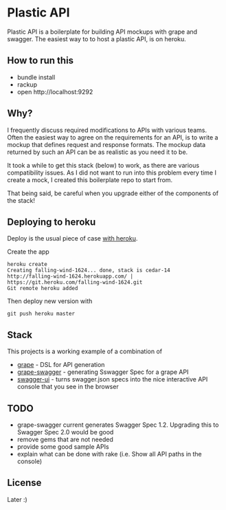 # Plastic API

Plastic API is a boilerplate for building API mockups with grape and swagger.
The easiest way to to host a plastic API, is on heroku.

## How to run this

* bundle install
* rackup
* open http://localhost:9292

## Why?

I frequently discuss required modifications to APIs with various teams.
Often the easiest way to agree on the requirements for an API, is to write a mockup that defines request
and response formats. The mockup data returned by such an API can be as realistic as you need it to be.

It took a while to get this stack (below) to work, as there are various compatibility issues.
As I did not want to run into this problem every time I create a mock, I created this boilerplate repo to start from.

That being said, be careful when you upgrade either of the components of the stack!

## Deploying to heroku

Deploy is the usual piece of case [with heroku](https://devcenter.heroku.com/articles/git).

Create the app

    heroku create
    Creating falling-wind-1624... done, stack is cedar-14
    http://falling-wind-1624.herokuapp.com/ | https://git.heroku.com/falling-wind-1624.git
    Git remote heroku added

Then deploy new version with

    git push heroku master

## Stack

This projects is a working example of a combination of
- [grape](https://github.com/ruby-grape/grape) - DSL for API generation
- [grape-swagger](https://github.com/ruby-grape/grape-swagger) - generating Sswagger Spec for a grape API
- [swagger-ui](https://github.com/swagger-api/swagger-ui) - turns swagger.json specs into the nice interactive API console that you see in the browser

## TODO

- grape-swagger current generates Swagger Spec 1.2. Upgrading this to Swagger Spec 2.0 would be good
- remove gems that are not needed
- provide some good sample APIs
- explain what can be done with rake (i.e. Show all API paths in the console)

## License

Later :)
